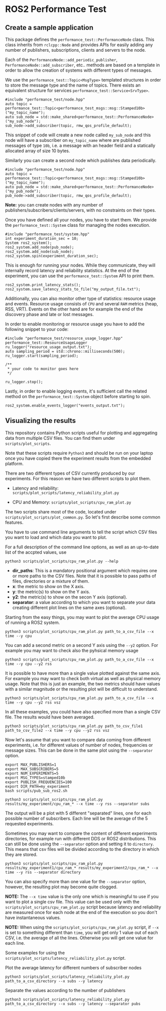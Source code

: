 # ROS2 Performance Test

## Create a sample application

This package defines the `performance_test::PerformanceNode` class.
This class inherits from `rclcpp::Node` and provides APIs for easily adding any number of publishers, subscriptions, clients and servers to the node.

Each of the `PerformanceNode::add_periodic_publisher`, `PerformanceNode::add_subscriber`, etc.. methods are based on a template in order to allow the creation of systems with different types of messages.

We use the `performance_test::Topic<MsgType>` templated structures in order to store the message type and the name of topics.
There exists an equivalent structure for services `performance_test::Service<SrvType>`.

```
#include "performance_test/node.hpp"
auto topic = performance_test::Topic<performance_test_msgs::msg::Stamped10b>("my_topic_name");
auto sub_node = std::make_shared<performance_test::PerformanceNode>("my_sub_node");
sub_node->add_subscriber(topic, rmw_qos_profile_default);
```

This snippet of code will create a new node called `my_sub_node` and this node will have a subscriber on `my_topic_name` where are published messages of type `10b`, i.e. a message with an header field and a statically allocated array of size 10 bytes.

Similarly you can create a second node which publishes data periodically.

```
#include "performance_test/node.hpp"
auto topic = performance_test::Topic<performance_test_msgs::msg::Stamped10b>("my_topic_name");
auto pub_node = std::make_shared<performance_test::PerformanceNode>("my_pub_node");
pub_node->add_subscriber(topic, rmw_qos_profile_default);
```

**Note:** you can create nodes with any number of publishers/subscribers/clients/servers, with no constraints on their types.

Once you have defined all your nodes, you have to start them. We provide the `performance_test::System` class for managing the nodes execution.

```
#include "performance_test/system.hpp"
int experiment_duration_sec = 10;
System ros2_system();
ros2_system.add_node(pub_node);
ros2_system.add_node(sub_node);
ros2_system.spin(experiment_duration_sec);
```

This is enough for running your nodes.
While they communicate, they will internally record latency and reliability statistics.
At the end of the experiment, you can use the `performance_test::System` API to print them.

```
ros2_system.print_latency_stats();
ros2_system.save_latency_stats_to_file("my_output_file.txt");
```

Additionally, you can also monitor other type of statistics: resource usage and events.
Resource usage consists of `CPU` and several `RAM` metrics (heap, RSS, VRT).
Events on the other hand are for example the end of the discovery phase and late or lost messages.

In order to enable monitoring or resource usage you have to add the following snippet to your code:

```
#include "performance_test/resource_usage_logger.hpp"
performance_test::ResourceUsageLogger ru_logger("resource_usage_output.txt");
auto sampling_period = std::chrono::milliseconds(500);
ru_logger.start(sampling_period);

/**
 * your code to monitor goes here
 */

ru_logger.stop();
```

Lastly, in order to enable logging events, it's sufficient call the related method on the  `performance_test::System` object before starting to spin.

```
ros2_system.enable_events_logger("events_output.txt");
```

## Visualizing the results

This repository contains Python scripts useful for plotting and aggregating data from multiple CSV files.
You can find them under `scripts/plot_scripts`.

Note that these scripts require `Python3` and should be run on your laptop once you have copied there the experiment results from the embedded platform.

There are two different types of CSV currently produced by our experiments. For this reason we have two different scripts to plot them.

- Latency and reliability: `scripts/plot_scripts/latency_reliability_plot.py`

- CPU and Memory: `scripts/plot_scripts/cpu_ram_plot.py`

The two scripts share most of the code, located under `scripts/plot_scripts/plot_common.py`. So let's first describe some common features.

You have to use command line arguments to tell the script which CSV files you want to load and which data you want to plot.

For a full description of the command line options, as well as an up-to-date list of the accpted values, use

    python3 scripts/plot_scripts/cpu_ram_plot.py --help

 - **dir_paths**: This is a mandatory positional argument which requires one or more paths to the CSV files. Note that it is possible to pass paths of files, directories or a mixture of them.
 - **x**: the metric to show on the X axis.
 - **y**: the metric(s) to show on the Y axis.
 - **y2**: the metric(s) to show on the secon Y axis (optional).
 - **separator**: a value according to which you want to separate your data creating different plot lines on the same axes (optional).

Starting from the easy things, you may want to plot the average CPU usage of running a ROS2 system.

    python3 scripts/plot_scripts/cpu_ram_plot.py path_to_a_csv_file --x time --y cpu

You can add a second metric on a second Y axis using the `--y2` option. For example you may want to check also the pyhsical memory usage

    python3 scripts/plot_scripts/cpu_ram_plot.py path_to_a_csv_file --x time --y cpu --y2 rss

It is possible to have more than a single value plotted against the same axis. For example you may want to check both virtual as well as physical memory usage. Note that this is just an example, the two metrics should have values with a similar magnitude or the resulting plot will be difficult to understand.

    python3 scripts/plot_scripts/cpu_ram_plot.py path_to_a_csv_file --x time --y cpu --y2 rss vsz

In all these examples, you could have also specified more than a single CSV file. The results would have been averaged.

    python3 scripts/plot_scripts/cpu_ram_plot.py path_to_csv_file1 path_to_csv_file2 --x time --y cpu --y2 rss vsz

Now let's assume that you want to compare data coming from different experiments, i.e. for different values of number of nodes, frequencies or message sizes.
This can be done in the same plot using the `--separator` option.

    export MAX_PUBLISHERS=1
    export MAX_SUBSCRIBERS=5
    export NUM_EXPERIMENTS=5
    export MSG_TYPES=stamped10b
    export PUBLISH_FREQUENCIES=100
    export DIR_PATH=my_experiment
    bash scripts/pub_sub_ros2.sh

    python3 scripts/plot_scripts/cpu_ram_plot.py results/my_experiment/cpu_ram_* --x time --y rss --separator subs

The output will be a plot with 5 different "separated" lines, one for each possible number of subscribers. Each line will be the average of the 5 requested experiments.

Sometimes you may want to compare the content of different experiments directories, for example run with different DDS or ROS2 distributions.
This can still be done using the `--separator` option and setting it to `directory`. This means that csv files will be divided according to the directory in which they are stored.

    python3 scripts/plot_scripts/cpu_ram_plot.py results/my_experiment1/cpu_ram_* results/my_experiment2/cpu_ram_* --x time --y rss --separator directory

You can also specify more than one value for the `--separator` option, however, the resulting plot may become quite clogged.

**NOTE:** The `--x time` value is the only one which is meaningful to use if you want to plot a single csv file.
This value can be used only with the `scripts/plot_scripts/cpu_ram_plot.py` script because latency and reliability are measured once for each node at the end of the execution so you don't have instantaneous values.

**NOTE:** When using the `scripts/plot_scripts/cpu_ram_plot.py` script, if `--x` is set to something different than `time`, you will get only 1 value out of each CSV, i.e. the average of all the lines. Otherwise you will get one value for each line.


Some examples for using the `scripts/plot_scripts/latency_reliability_plot.py` script.

Plot the average latency for different numbers of subscriber nodes

    python3 scripts/plot_scripts/latency_reliability_plot.py path_to_a_csv_directory --x subs --y latency

Separate the values according to the number of publishers

    python3 scripts/plot_scripts/latency_reliability_plot.py path_to_a_csv_directory --x subs --y latency --separator pubs




